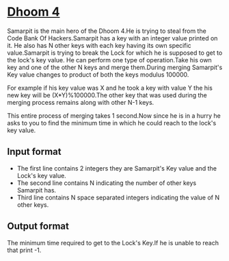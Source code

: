 # [Dhoom 4][link]

Samarpit is the main hero of the Dhoom 4.He is trying to steal from the Code Bank Of Hackers.Samarpit has a key with an integer value printed on it. He also has N other keys with each key having its own specific value.Samarpit is trying to break the Lock for which he is supposed to get to the lock's key value. He can perform one type of operation.Take his own key and one of the other N keys and merge them.During merging Samarpit's Key value changes to product of both the keys modulus 100000.

For example if his key value was X and he took a key with value Y the his new key will be (X\*Y)%100000.The other key that was used during the merging process remains along with other N-1 keys.

This entire process of merging takes 1 second.Now since he is in a hurry he asks to you to find the minimum time in which he could reach to the lock's key value.

## Input format

- The first line contains 2 integers they are Samarpit's Key value and the Lock's key value.
- The second line contains N indicating the number of other keys Samarpit has.
- Third line contains N space separated integers indicating the value of N other keys.

## Output format

The minimum time required to get to the Lock's Key.If he is unable to reach that print -1.

[link]: https://www.hackerearth.com/practice/algorithms/graphs/breadth-first-search/practice-problems/algorithm/dhoom-4/
